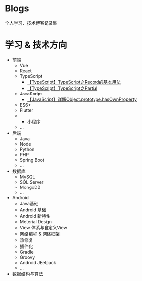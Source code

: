 # Blogs
个人学习、技术博客记录集

<!-- # 2021-10-17 /晚
想了很多，我的问题在于书读得太少，想的太多，想回去继续读书深造，也想提升技术。
白天静不下心，只有到晚上才想要打开电脑敲，躁动。 -->

# 学习 & 技术方向
- 前端
  - Vue
  - React
  - TypeScript
    - [【TypeScript】TypeScript之Record的基本用法](https://github.com/Lydever/blogs/issues/4)
    - [【TypeScript】TypeScript之Partial](https://github.com/Lydever/blogs/issues/5)
  - JavaScript
    - [【JavaScript】详解Object.prototype.hasOwnProperty](https://github.com/Lydever/blogs/issues/3)
  - ES6+
  - Flutter
  -   - 小程序
  - ...
- 后端
  - Java
  - Node
  - Python
  - PHP
  - Spring Boot
  - ...
- 数据库
  - MySQL
  - SQL Server
  - MongoDB
  - ...  
- Android
  - Java基础
  - Android 基础
  - Android 新特性
  - Meterial Design
  - View 体系与自定义View
  - 网络编程 & 网络框架 
  - 热修复
  - 插件化
  - Gradle
  - Groovy
  - Android JEetpack
  - ...
- 数据结构与算法
  

  
